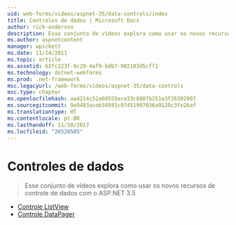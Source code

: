 ```yaml
---
uid: web-forms/videos/aspnet-35/data-controls/index
title: Controles de dados | Microsoft Docs
author: rick-anderson
description: Esse conjunto de vídeos explora como usar os novos recursos de controle de dados com o ASP.NET 3.5
ms.author: aspnetcontent
manager: wpickett
ms.date: 11/14/2011
ms.topic: article
ms.assetid: 62fc223f-9c29-4af9-bdb7-902103d5cff1
ms.technology: dotnet-webforms
ms.prod: .net-framework
msc.legacyurl: /web-forms/videos/aspnet-35/data-controls
msc.type: chapter
ms.openlocfilehash: aa4214c52a60559ace33c688fb251a3f26302997
ms.sourcegitcommit: 9a9483aceb34591c97451997036a9120c3fe2baf
ms.translationtype: HT
ms.contentlocale: pt-BR
ms.lasthandoff: 11/10/2017
ms.locfileid: "26520505"
---
```

<a name="data-controls"></a>Controles de dados
====================
> Esse conjunto de vídeos explora como usar os novos recursos de controle de dados com o ASP.NET 3.5


- [Controle ListView](the-listview-control.md)
- [Controle DataPager](the-datapager-control.md)

